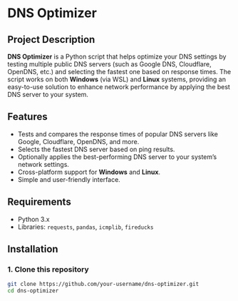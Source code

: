 # DNS Optimizer

## Project Description

**DNS Optimizer** is a Python script that helps optimize your DNS settings by testing multiple public DNS servers (such as Google DNS, Cloudflare, OpenDNS, etc.) and selecting the fastest one based on response times. The script works on both **Windows** (via WSL) and **Linux** systems, providing an easy-to-use solution to enhance network performance by applying the best DNS server to your system.

## Features

- Tests and compares the response times of popular DNS servers like Google, Cloudflare, OpenDNS, and more.
- Selects the fastest DNS server based on ping results.
- Optionally applies the best-performing DNS server to your system’s network settings.
- Cross-platform support for **Windows** and **Linux**.
- Simple and user-friendly interface.

## Requirements

- Python 3.x
- Libraries: `requests`, `pandas`, `icmplib`, `fireducks`

## Installation

### 1. Clone this repository

```bash
git clone https://github.com/your-username/dns-optimizer.git
cd dns-optimizer
